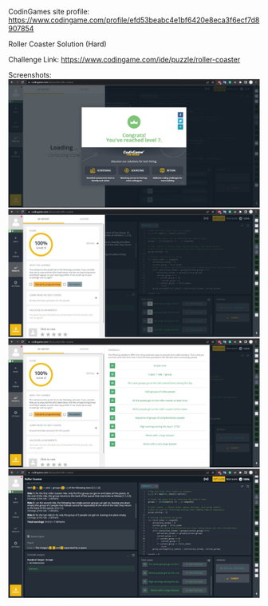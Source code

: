 CodinGames site profile:
https://www.codingame.com/profile/efd53beabc4e1bf6420e8eca3f6ecf7d8907854

Roller Coaster Solution (Hard)

Challenge Link:
https://www.codingame.com/ide/puzzle/roller-coaster

Screenshots:
![alt text](scrn1.jpg)
![alt text](scrn2.jpg)
![alt text](scrn3.jpg)
![alt text](scrn4.jpg)